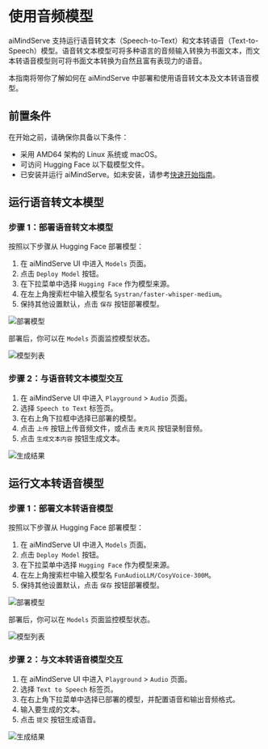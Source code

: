  # 使用音频模型

aiMindServe 支持运行语音转文本（Speech-to-Text）和文本转语音（Text-to-Speech）模型。语音转文本模型可将多种语言的音频输入转换为书面文本，而文本转语音模型则可将书面文本转换为自然且富有表现力的语音。

本指南将带你了解如何在 aiMindServe 中部署和使用语音转文本及文本转语音模型。

## 前置条件

在开始之前，请确保你具备以下条件：

- 采用 AMD64 架构的 Linux 系统或 macOS。
- 可访问 Hugging Face 以下载模型文件。
- 已安装并运行 aiMindServe。如未安装，请参考[快速开始指南](../quickstart.md)。

## 运行语音转文本模型

### 步骤 1：部署语音转文本模型

按照以下步骤从 Hugging Face 部署模型：

1. 在 aiMindServe UI 中进入 `Models` 页面。
2. 点击 `Deploy Model` 按钮。
3. 在下拉菜单中选择 `Hugging Face` 作为模型来源。
4. 在左上角搜索栏中输入模型名 `Systran/faster-whisper-medium`。
5. 保持其他设置默认，点击 `保存` 按钮部署模型。

![部署模型](../assets/using-models/using-audio-models/deploy-stt-model.png)

部署后，你可以在 `Models` 页面监控模型状态。

![模型列表](../assets/using-models/using-audio-models/stt-model-list.png)

### 步骤 2：与语音转文本模型交互

1. 在 aiMindServe UI 中进入 `Playground` > `Audio` 页面。
2. 选择 `Speech to Text` 标签页。
3. 在右上角下拉框中选择已部署的模型。
4. 点击 `上传` 按钮上传音频文件，或点击 `麦克风` 按钮录制音频。
5. 点击 `生成文本内容` 按钮生成文本。

![生成结果](../assets/using-models/using-audio-models/inference-stt-model.png)

## 运行文本转语音模型

### 步骤 1：部署文本转语音模型

按照以下步骤从 Hugging Face 部署模型：

1. 在 aiMindServe UI 中进入 `Models` 页面。
2. 点击 `Deploy Model` 按钮。
3. 在下拉菜单中选择 `Hugging Face` 作为模型来源。
4. 在左上角搜索栏中输入模型名 `FunAudioLLM/CosyVoice-300M`。
5. 保持其他设置默认，点击 `保存` 按钮部署模型。

![部署模型](../assets/using-models/using-audio-models/deploy-tts-model.png)

部署后，你可以在 `Models` 页面监控模型状态。

![模型列表](../assets/using-models/using-audio-models/tts-model-list.png)

### 步骤 2：与文本转语音模型交互

1. 在 aiMindServe UI 中进入 `Playground` > `Audio` 页面。
2. 选择 `Text to Speech` 标签页。
3. 在右上角下拉菜单中选择已部署的模型，并配置语音和输出音频格式。
4. 输入要生成的文本。
5. 点击 `提交` 按钮生成语音。

![生成结果](../assets/using-models/using-audio-models/inference-tts-model.png)
